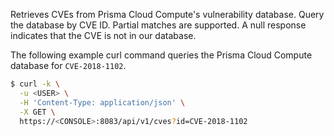 Retrieves CVEs from Prisma Cloud Compute's vulnerability database.
Query the database by CVE ID.
Partial matches are supported.
A null response indicates that the CVE is not in our database.

The following example curl command queries the Prisma Cloud Compute database for `CVE-2018-1102`.

```bash
$ curl -k \
  -u <USER> \
  -H 'Content-Type: application/json' \
  -X GET \
  https://<CONSOLE>:8083/api/v1/cves?id=CVE-2018-1102
```
